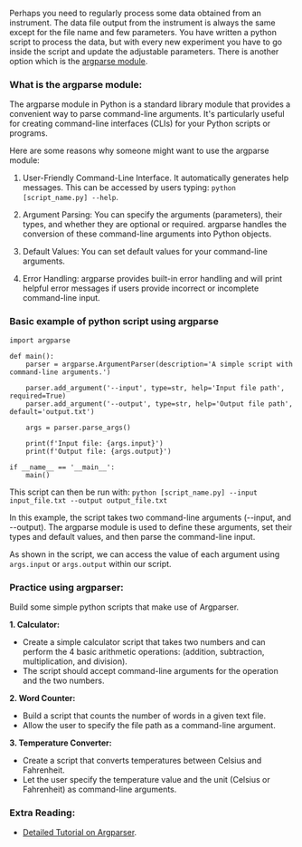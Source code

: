 
Perhaps you need to regularly process some data obtained from an instrument. The data file output from the instrument is always the same except for the file name and few parameters. You have written a python script to process the data, but with every new experiment you have to go inside the script and update the adjustable parameters. There is another option which is the [argparse module](https://docs.python.org/3/library/argparse.html).

### What is the argparse module:
The argparse module in Python is a standard library module that provides a convenient way to parse command-line arguments. It's particularly useful for creating command-line interfaces (CLIs) for your Python scripts or programs. 

Here are some reasons why someone might want to use the argparse module:

1. User-Friendly Command-Line Interface. It automatically generates help messages. This can be accessed by users typing: `python [script_name.py] --help`. 

2. Argument Parsing: You can specify the arguments (parameters), their types, and whether they are optional or required. argparse handles the conversion of these command-line arguments into Python objects.

3. Default Values: You can set default values for your command-line arguments.

4. Error Handling: argparse provides built-in error handling and will print helpful error messages if users provide incorrect or incomplete command-line input.


### Basic example of python script using argparse
```
import argparse

def main():
    parser = argparse.ArgumentParser(description='A simple script with command-line arguments.')

    parser.add_argument('--input', type=str, help='Input file path', required=True)
    parser.add_argument('--output', type=str, help='Output file path', default='output.txt')

    args = parser.parse_args()

    print(f'Input file: {args.input}')
    print(f'Output file: {args.output}')

if __name__ == '__main__':
    main()
```

This script can then be run with:
`python [script_name.py] --input input_file.txt --output output_file.txt`


In this example, the script takes two command-line arguments (--input, and --output). The argparse module is used to define these arguments, set their types and default values, and then parse the command-line input.

As shown in the script, we can access the value of each argument using `args.input` or `args.output` within our script.


### Practice using argparser:
Build some simple python scripts that make use of Argparser. 

**1. Calculator:**
- Create a simple calculator script that takes two numbers and can perform the 4 basic arithmetic operations:
(addition, subtraction, multiplication, and division). 
- The script should accept command-line arguments for the operation and the two numbers.

**2. Word Counter:**
- Build a script that counts the number of words in a given text file. 
- Allow the user to specify the file path as a command-line argument.

**3. Temperature Converter:**
- Create a script that converts temperatures between Celsius and Fahrenheit. 
- Let the user specify the temperature value and the unit (Celsius or Fahrenheit) as command-line arguments.




### Extra Reading:
- [Detailed Tutorial on Argparser](https://realpython.com/command-line-interfaces-python-argparse/). 